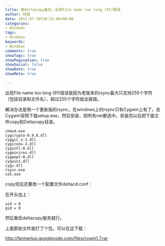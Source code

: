 ```yaml
---
title: 用deltacopy备份，出现File name too long (91)错误
author: 阿辉
date: 2011-07-20T10:52:00+00:00
categories:
- Windows
tags:
- Windows
keywords:
- Windows
comments: true
showTags: true
showPagination: true
showSocial: false
showDate: true
showMeta: true

---
```

出现File name too long (91)错误是因为老版本的rsync最大只支持255个字符（包括目录和文件名），超过255个字符就会报错。

解决办法是用一个更新版的rsync，在windows上的rsync只有Cygwin上有了，去Cygwin官网下载setup.exe，然后安装，把所有net都选中。安装完以后把下面文件copy到Deltacopy目录。
```
chmod.exe  
cygcrypto-0.9.8.dll  
cyggcc_s-1.dll  
cygiconv-2.dll  
cygintl-8.dll  
cygminires.dll  
cygpopt-0.dll  
cygwin1.dll  
cygz.dll  
rsync.exe  
ssh.exe
```
copy完后还要改一个配置文件deltacd.conf：

<!--more-->
在开头加上：
```
uid = 0  
gid = 0
```
然后重启deltacopy服务就行。

上面那些文件我打了个包，可以在这下载：

http://farmerluo.googlecode.com/files/cywin1.7.rar
